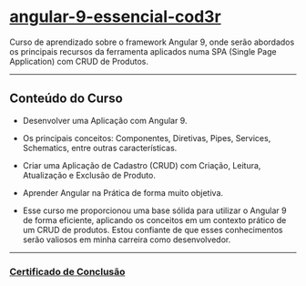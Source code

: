 # [angular-9-essencial-cod3r](https://www.cod3r.com.br/courses/angular-9-essencial)

Curso de aprendizado sobre o framework Angular 9, onde serão abordados os principais recursos da ferramenta aplicados numa SPA (Single Page Application) com CRUD de Produtos.

---

## Conteúdo do Curso

- Desenvolver uma Aplicação com Angular 9.
- Os principais conceitos: Componentes, Diretivas, Pipes, Services, Schematics, entre outras características.
- Criar uma Aplicação de Cadastro (CRUD) com Criação, Leitura, Atualização e Exclusão de Produto.
- Aprender Angular na Prática de forma muito objetiva.

- Esse curso me proporcionou uma base sólida para utilizar o Angular 9 de forma eficiente, aplicando os conceitos em um contexto prático de um CRUD de produtos. Estou confiante de que esses conhecimentos serão valiosos em minha carreira como desenvolvedor. 

---

### [Certificado de Conclusão](https://www.cod3r.com.br/certificates/b6mdfnfrji)
